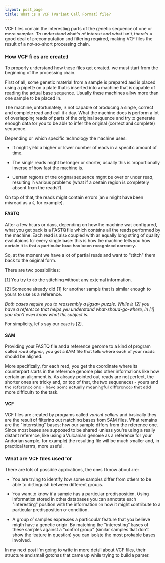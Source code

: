 ```yaml
---
layout: post_page
title: What is a VCF (Variant Call Format) file?
---
```


VCF files contain the interesting parts of the genetic sequence of one or more samples. To understand what's of interest and what isn't, there's a good deal of precomputation and filtering required, making VCF files the result of a not-so-short processing chain.


### How VCF files are created ###

To properly understand how these files get created, we must start from the beginning of the processing chain. 

First of all, some genetic material from a sample is prepared and is placed using a pipette on a plate that is inserted into a machine that is capable of reading the actual base sequence. Usually these machines allow more than one sample to be placed in.

The machine, unfortunately, is not capable of producing a single, correct and complete read and call it a day. What the machine does is perform a lot of overlapping reads of parts of the original sequence and try to generate enough data for you to be able to infer the original (correct and complete) sequence.

Depending on which specific technology the machine uses:

   * It might yield a higher or lower number of reads in a specific amount of time.

   * The single reads might be longer or shorter, usually this is proportionally inverse of how fast the machine is. 

   * Certain regions of the original sequence might be over or under read, resulting in various problems (what if a certain region is completely absent from the reads?).

On top of that, the reads might contain errors (an `A` might have been misread as a `G`, for example).

#### FASTQ ####

After a few hours or days, depending on how the machine was configured, what you get back is a FASTQ file which contains all the reads performed by the machine.
Each read is also coupled with an equally long string of quality evalutaions for every single base: this is how the machine tells you how certain it is that a particular base has been recognized correctly.

So, at the moment we have a lot of partial reads and want to "stitch" them back to the original form.

There are two possibilities:

[1] You try to do the stitching without any external information.

[2] Someone already did [1] for another sample that is similar enough to yours to use as a reference.

*Both cases require you to reassembly a jigsaw puzzle. 
While in [2] you have a reference that helps you understand what-shoud-go-where, in [1] you don't even know what the subject is.* 

For simplicity, let's say our case is [2].

#### SAM ####

Providing your FASTQ file and a reference genome to a kind of program called *read aligner*, you get a SAM file  that tells where each of your reads should be aligned.

More specifically, for each read, you get the coordinate where its counterpart starts in the reference genome plus other informations like how certain an alignment is.
As already pointed out, reads are not perfect, the shorter ones are tricky and, on top of that, the two sequeneces - yours and the reference one - have some actually meaningful differences that add more difficulty to the task.

#### VCF ####

VCF files are created by programs called *variant callers* and basically they are the result of filtering out matching bases from SAM files. What remains are the "interesting" bases: how our sample differs from the reference one. Since most bases are supposed to be shared (unless you're using a really distant reference, like using a Vulcanian genome as a reference for your Andorian sample, for example) the resulting file will be much smaller and, in practical terms, more useful.


### What are VCF files used for ###

There are lots of possible applications, the ones I know about are:

* You are trying to identify how some samples differ from others to be able to distinguish between different groups.

* You want to know if a sample has a particular predisposition. Using information stored in other databases you can annotate each "interesting" position with the information on how it might contribute to a particular predisposition or condition.

* A group of samples expresses a particoular feature that you believe migth have a genetic origin. By matching the "interesting" bases of these samples against a "control group" (similar samples that don't show the feature in question) you can isolate the most probable bases involved.


In my next post I'm going to write in more detail about VCF files, their structure and small gotchas that came up while trying to build a parser.



